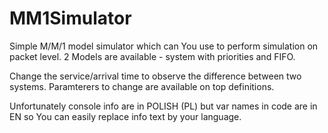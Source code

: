 # MM1Simulator

Simple M/M/1 model simulator which can You use to perform simulation on packet level.
2 Models are available - system with priorities and FIFO.

Change the service/arrival time to observe the difference between two systems. Paramterers to change are available on top definitions.

Unfortunately console info are in POLISH (PL) but var names in code are in EN so You can easily replace info text by your language.
